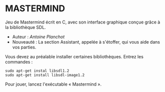 # MASTERMIND

Jeu de Mastermind écrit en C, avec son interface graphique conçue grâce à la bibliothèque SDL.

- Auteur : *Antoine Planchot*
- Nouveauté : La section Assistant, appelée à s'étoffer, qui vous aide dans vos parties.

Vous devez au préalable installer certaines bibliothèques. Entrez les commandes :
```
sudo apt-get instal libsdl1.2
sudo apt-get install libsdl-image1.2
```

Pour jouer, lancez l'exécutable « Mastermind ».
